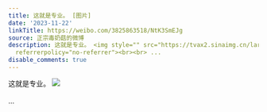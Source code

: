 ```yaml
---
title: 这就是专业。 [图片]
date: '2023-11-22'
linkTitle: https://weibo.com/3825863518/NtK3SmEJg
source: 正宗毒奶菇的微博
description: 这就是专业。 <img style="" src="https://tvax2.sinaimg.cn/large/e40a0b5ely1hk3vgg2ebvj20zo2567wh.jpg"
  referrerpolicy="no-referrer"><br><br> ...
disable_comments: true
---
```

这就是专业。 <img style="" src="https://tvax2.sinaimg.cn/large/e40a0b5ely1hk3vgg2ebvj20zo2567wh.jpg" referrerpolicy="no-referrer"><br><br> ...